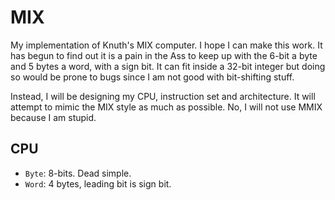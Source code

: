# MIX

My implementation of Knuth's MIX computer. I hope I can make this work. It has begun
to find out it is a pain in the Ass to keep up with the 6-bit a byte
and 5 bytes a word, with a sign bit. It can fit inside a 32-bit integer but
doing so would be prone to bugs since I am not good with bit-shifting stuff.

Instead, I will be designing my CPU, instruction set and architecture. It will
attempt to mimic the MIX style as much as possible. No, I will not use MMIX
because I am stupid.

## CPU

- `Byte`: 8-bits. Dead simple.
- `Word`: 4 bytes, leading bit is sign bit.

